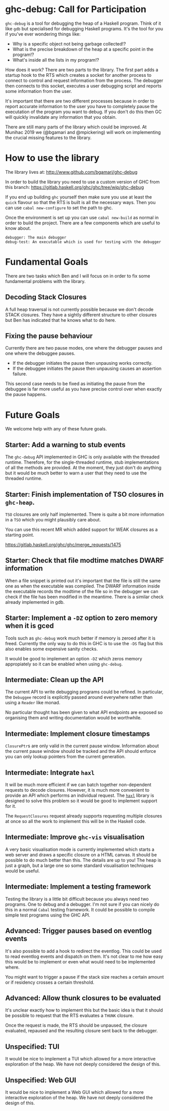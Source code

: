 # ghc-debug: Call for Participation

`ghc-debug` is a tool for debugging the heap of a Haskell program. Think of it like `gdb`
but specialised for debugging Haskell programs. It's the tool for you if you've ever wondering things like:

* Why is a specific object not being garbage collected!?
* What is the precise breakdown of the heap at a specific point in the program!?
* What's inside all the lists in my program!?

How does it work? There are two parts to the library. The first part adds a startup hook to the RTS which
creates a socket for another process to connect to control and request information from the process.
The debugger then connects to this socket, executes a user debugging script and reports some information from the user.

It's important that there are two different processes because in order to report accurate information to the user
you have to completely pause the executation of the program you want to debug. If you don't do this then GC will
quickly invalidate any information that you obtain.

There are still many parts of the library which could be improved. At Munihac 2019 we (@bgamari and @mpickering) will
work on implementing the crucial missing features to the library.

# How to use the library

The library lives at: http://www.github.com/bgamari/ghc-debug

In order to build the library you need to use a custom version of GHC from this branch: https://gitlab.haskell.org/ghc/ghc/tree/wip/ghc-debug

If you end up building `ghc` yourself then make sure you use at least the `quick` flavour so that
the RTS is built is all the necessary ways. Then you can use `cabal new-configure` to set the
path to ghc.

Once the environment is set up you can use `cabal new-build` as normal in order to build the project.
There are a few components which are useful to know about.

```
debugger: The main debugger
debug-test: An executable which is used for testing with the debugger
```

# Fundamental Goals

There are two tasks which Ben and I will focus on in order to fix some fundamental problems with the library.

## Decoding Stack Closures

A full heap traversal is not currently possible because we don't decode STACK closures. They have
a sightly different structure to other closures but Ben has indicated that he knows what to do here.

## Fixing the pause behaviour

Currently there are two pause modes, one where the debugger pauses and one where the debuggee pauses.

* If the debugger initiates the pause then unpausing works correctly.
* If the debuggee initiates the pause then unpausing causes an assertion failure.

This second case needs to be fixed as initiating the pause from the debuggee is far more useful as you
have precise control over when exactly the pause happens.

# Future Goals

We welcome help with any of these future goals.

## Starter: Add a warning to stub events

The `ghc-debug` API implemented in GHC is only available with the threaded runtime.
Therefore, for the single-threaded runtime, stub implementations of all the methods
are provided. At the moment, they just don't do anything but it would be much better
to warn a user that they need to use the threaded runtime.

## Starter: Finish implementation of TSO closures in `ghc-heap`.

`TSO` closures are only half implemented. There is quite a bit more information in a `TSO`
which you might plausibly care about.

You can use this recent MR which added support for WEAK closures as a starting point.

https://gitlab.haskell.org/ghc/ghc/merge_requests/1475

## Starter: Check that file modtime matches DWARF information

When a file snippet is printed out it's important that the file is still the same one
as when the executable was compiled. The DWARF information inside the executable records
the modtime of the file so in the debugger we can check if the file has been modified
in the meantime. There is a similar check already implemented in gdb.

## Starter: Implement a `-DZ` option to zero memory when it is gced

Tools such as `ghc-debug` work much better if memory is zeroed after it is freed.
Currently the only way to do this in GHC is to use the `-DS` flag but this also
enables some expensive sanity checks.

It would be good to implement an option `-DZ` which zeros memory appropiately so
it can be enabled when using `ghc-debug`.

## Intermediate: Clean up the API

The current API to write debugging programs could be refined. In particular, the
`Debuggee` record is explicitly passed around everywhere rather than using a `Reader` like monad.

No particular thought has been given to what API endpoints are exposed so organising them and
writing documentation would be worthwhile.

## Intermediate: Implement closure timestamps

`ClosurePtr`s are only valid in the current pause window. Information about the current
pause window should be tracked and the API should enforce you can only lookup
pointers from the current generation.

## Intermediate: Integrate `haxl`

It will be much more efficient if we can batch together non-dependent requests
to decode closures. However, it is much more convenient to provide an API which
performs an individual request. The [`haxl`](http://hackage.haskell.org/package/haxl) library is designed to solve this problem
so it would be good to implement support for it.

The `RequestClosures` request already supports requesting multiple closures at once so
all the work to implement this will be in the Haskell code.

## Intermediate: Improve `ghc-vis` visualisation

A very basic visualisation mode is currently implemented which starts a web server and draws a specific closure on
a HTML canvas. It should be possible to do much better than this. The details are up to you!
The heap is just a graph, but a large one so some standard visualisation techniques would be useful.

## Intermediate: Implement a testing framework

Testing the library is a little bit difficult because you always need two programs. One to debug and a debugger.
I'm not sure if you can nicely do this in a normal `Cabal` testing framework. It could be possible to compile simple
test programs using the GHC API.

## Advanced: Trigger pauses based on eventlog events

It's also possible to add a hook to redirect the eventlog. This could be used
to read eventlog events and dispatch on them. It's not clear to me how easy this would
be to implement or even what would need to be implemented where.

You might want to trigger a pause if the stack size reaches a certain amount or if
residency crosses a certain threshold.

## Advanced: Allow thunk closures to be evaluated

It's unclear exactly how to implement this but the basic idea is that
it should be possible to request that the RTS evaluates a `THUNK` closure.

Once the request is made, the RTS should be unpaused, the closure evaluated, repaused
and the resulting closure sent back to the debugger.

## Unspecified: TUI

It would be nice to implement a TUI which allowed for a more interactive exploration of
the heap. We have not deeply considered the design of this.

## Unspecified: Web GUI

It would be nice to implement a Web GUI which allowed for a more interactive exploration of
the heap. We have not deeply considered the design of this.
